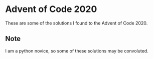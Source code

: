 # Advent of Code 2020
These are some of the solutions I found to the Advent of Code 2020.
## Note
I am a python novice, so some of these solutions may be convoluted.